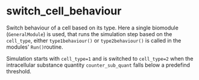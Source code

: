 # switch_cell_behaviour

Switch behaviour of a cell based on its type. Here a single biomodule (`GeneralModule`) is used, that runs the simulation 
step based on the `cell_type`, either `type1behaviour()` or `type2behaviour()` is called in the modules' `Run()`routine.

Simulation starts with `cell_type=1` and is switched to `cell_type=2` when the  intracellular substance quantity `counter_sub_quant` falls below a predefind threshold.

